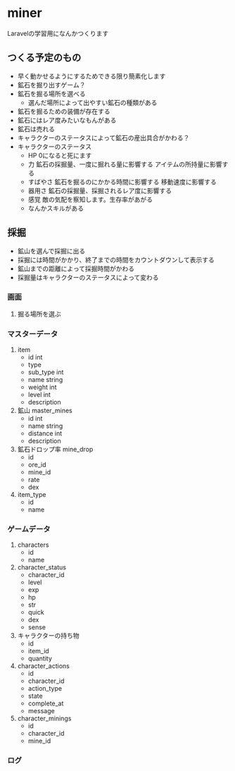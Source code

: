 # miner

Laravelの学習用になんかつくります

## つくる予定のもの

- 早く動かせるようにするためできる限り簡素化します
- 鉱石を掘り出すゲーム？
- 鉱石を掘る場所を選べる
    - 選んだ場所によって出やすい鉱石の種類がある
- 鉱石を掘るための装備が存在する
- 鉱石にはレア度みたいなもんがある
- 鉱石は売れる
- キャラクターのステータスによって鉱石の産出具合がかわる？
- キャラクターのステータス
    - HP 0になると死にます
    - 力 鉱石の採掘量、一度に掘れる量に影響する アイテムの所持量に影響する
    - すばやさ 鉱石を掘るのにかかる時間に影響する 移動速度に影響する
    - 器用さ 鉱石の採掘量、採掘されるレア度に影響する
    - 感覚 敵の気配を察知します。生存率があがる
    - なんかスキルがある

## 採掘

- 鉱山を選んで採掘に出る
- 採掘には時間がかかり、終了までの時間をカウントダウンして表示する
- 鉱山までの距離によって採掘時間がかわる
- 採掘量はキャラクターのステータスによって変わる

### 画面

1. 掘る場所を選ぶ

### マスターデータ

1. item
    - id int
    - type
    - sub_type int
    - name string
    - weight int
    - level int
    - description
1. 鉱山 master_mines
    - id int
    - name string
    - distance int
    - description
1. 鉱石ドロップ率 mine_drop
    - id
    - ore_id
    - mine_id
    - rate
    - dex
1. item_type
    - id
    - name

### ゲームデータ

1. characters
    - id
    - name
1. character_status
    - character_id
    - level
    - exp
    - hp
    - str
    - quick
    - dex
    - sense
1. キャラクターの持ち物
    - id
    - item_id
    - quantity
1. character_actions
    - id
    - character_id
    - action_type
    - state
    - complete_at
    - message
1. character_minings
    - id
    - character_id
    - mine_id
    
### ログ
